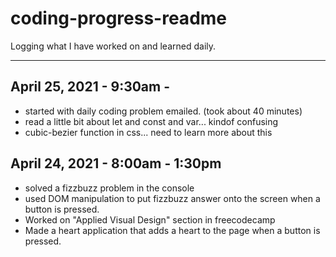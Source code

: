 # coding-progress-readme
Logging what I have worked on and learned daily.

-----------------------------------------------------------------------------------------------------------------------------------------------------------------------------------

## April 25, 2021 - 9:30am -
  - started with daily coding problem emailed. (took about 40 minutes)
  - read a little bit about let and const and var... kindof confusing
  - cubic-bezier function in css... need to learn more about this

## April 24, 2021 - 8:00am - 1:30pm
  - solved a fizzbuzz problem in the console
  - used DOM manipulation to put fizzbuzz answer onto the screen when a button is pressed.
  - Worked on "Applied Visual Design" section in freecodecamp
  - Made a heart application that adds a heart to the page when a button is pressed.
  

